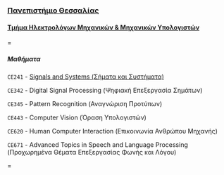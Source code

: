 ### [Πανεπιστήμιο Θεσσαλίας](http://www.uth.gr/) ###
#### [Τμήμα Ηλεκτρολόγων Μηχανικών & Μηχανικών Υπολογιστών](http://www.inf.uth.gr/) ####

=

##### Μαθήματα

`CE241` - [Signals and Systems (Σήματα και Συστήματα)][id1]

`CE342` - Digital Signal Processing (Ψηφιακή Επεξεργασία Σημάτων)

`CE345` - Pattern Recognition (Αναγνώριση Προτύπων)

`CE443` - Computer Vision (Όραση Υπολογιστών)

`CE620` - Human Computer Interaction (Επικοινωνία Ανθρώπου Μηχανής)

`CE671` - Advanced Topics in Speech and Language Processing (Προχωρημένα Θέματα Επεξεργασίας Φωνής και Λόγου)

=

[id1]: http://www.inf.uth.gr/cced/?page_id=1601
